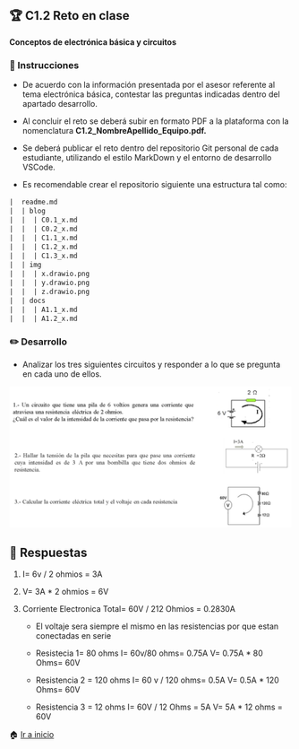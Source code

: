 ## :trophy: C1.2 Reto en clase

**Conceptos de electrónica básica y circuitos**

### :blue_book: Instrucciones

- De acuerdo con la información presentada por el asesor referente al tema electrónica básica, contestar las preguntas indicadas dentro del apartado desarrollo.
- Al concluir el reto se deberá subir en formato PDF a la plataforma con la nomenclatura **C1.2_NombreApellido_Equipo.pdf.**
- Se deberá publicar el reto dentro del repositorio Git personal de cada estudiante, utilizando el estilo MarkDown y el entorno de desarrollo VSCode.

- Es recomendable crear el repositorio siguiente una estructura tal como:
  
```
|  readme.md
|  | blog
|  |  | C0.1_x.md
|  |  | C0.2_x.md
|  |  | C1.1_x.md
|  |  | C1.2_x.md
|  |  | C1.3_x.md
|  | img
|  |  | x.drawio.png
|  |  | y.drawio.png
|  |  | z.drawio.png
|  | docs
|  |  | A1.1_x.md
|  |  | A1.2_x.md
```

### :pencil2: Desarrollo

- Analizar los tres siguientes circuitos y responder a lo que se pregunta en cada uno de ellos.

![Cuestionario_Parte1](/img/C1.x_ElectronicaBasicaCircuitos_Parte1.png)

## :notebook: Respuestas

1. I= 6v / 2 ohmios = 3A

2. V= 3A * 2 ohmios = 6V

3. Corriente Electronica Total= 60V / 212 Ohmios = 0.2830A
   
   - El voltaje sera siempre el mismo en las resistencias por que estan conectadas en serie 

   - Resistecia 1= 80 ohms
   I= 60v/80 ohms= 0.75A
   V= 0.75A * 80 Ohms= 60V

   - Resistencia 2 = 120 ohms
   I= 60 v / 120 ohms= 0.5A
   V= 0.5A * 120 Ohms= 60V 

   - Resistencia 3 = 12 ohms
   I= 60V / 12 Ohms = 5A
   V= 5A * 12 ohms = 60V




:house: [Ir a inicio](/docs/D0.1_FundamentosElectronicaBasica.md)
